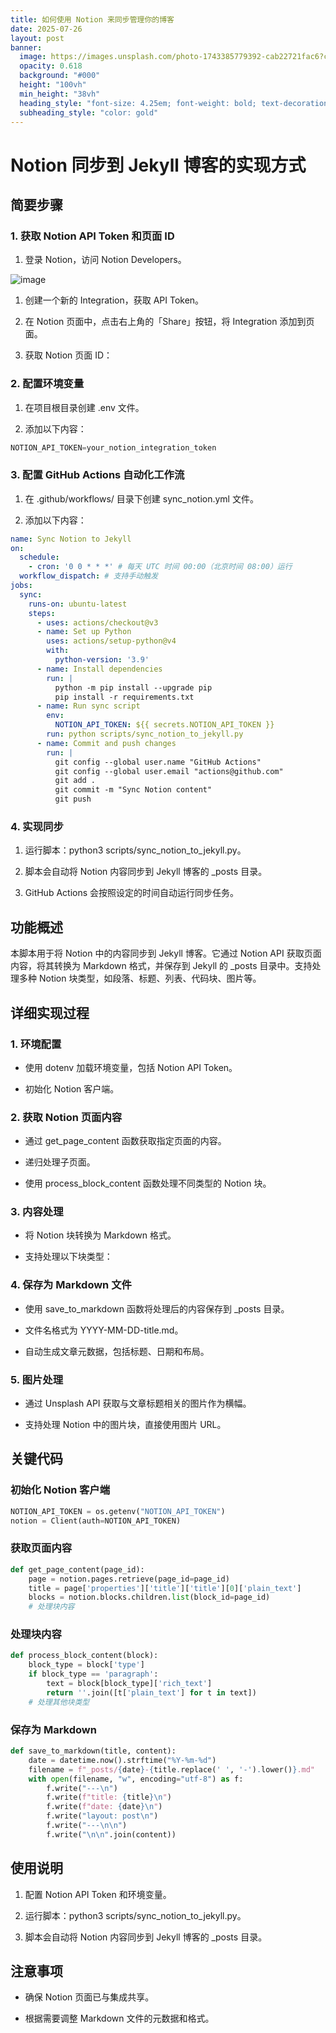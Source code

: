 ```yaml
---
title: 如何使用 Notion 来同步管理你的博客
date: 2025-07-26
layout: post
banner:
  image: https://images.unsplash.com/photo-1743385779392-cab22721fac6?crop=entropy&cs=tinysrgb&fit=max&fm=jpg&ixid=M3w2OTIwMzJ8MHwxfHJhbmRvbXx8fHx8fHx8fDE3NTM1MTg1MDd8&ixlib=rb-4.1.0&q=80&w=1080
  opacity: 0.618
  background: "#000"
  height: "100vh"
  min_height: "38vh"
  heading_style: "font-size: 4.25em; font-weight: bold; text-decoration: underline"
  subheading_style: "color: gold"
---
```


# Notion 同步到 Jekyll 博客的实现方式

## 简要步骤

### 1. 获取 Notion API Token 和页面 ID

1. 登录 Notion，访问 Notion Developers。

![image](https://prod-files-secure.s3.us-west-2.amazonaws.com/a7a0cc5a-89b9-4cda-8686-1fba0ca52f40/d19c1afe-dea5-4312-9333-786b0ba83054/image.png?X-Amz-Algorithm=AWS4-HMAC-SHA256&X-Amz-Content-Sha256=UNSIGNED-PAYLOAD&X-Amz-Credential=ASIAZI2LB4663H6MUCPO%2F20250726%2Fus-west-2%2Fs3%2Faws4_request&X-Amz-Date=20250726T082826Z&X-Amz-Expires=3600&X-Amz-Security-Token=IQoJb3JpZ2luX2VjEDAaCXVzLXdlc3QtMiJHMEUCIQCUWK%2FW6BMTykuGGzTERvlXExQg7TqaAFeq69DudN0nEgIgeg6vF0Nl3ZleehleHXPup04RtkqrFMj1TEUdJWU72goq%2FwMIWRAAGgw2Mzc0MjMxODM4MDUiDFEaC4%2F8Nn%2FW03niJCrcA%2Fzk19FhlHP4l0Jq3vNj5D2q9CDBtmkydoR58ZyxmRR2zoSwtePdCezzbVEzPPqw1ZrD2oIB8bYhVwALTo7QLGB7gqixDctv76m3Ys%2FtMUSN1%2BDepy9ZVYF6z568IeBMxTyPU76TA65pT1lAE65qlcXpeynWRpRrt4TxcxgvQiVdwmWP1PiQvw1gLdKHCK1%2FRvT%2FMGUr%2BhwSIOYk4aftWT4%2FFQQznvFrMX5BZb%2Bm4dFAai12Gf39W%2BF7XICJ%2FGEE3KjnmLvyYtUgcOB8Jbd7U1oSP%2F8443sXECTPCyI2D3qSFv%2FEJUJRnBgHMXwnxgYeMBmqMqe%2FpaRWKANKbljdiYGx7Inq29cOufiI8Mg0TxN6zytwpMSzrG3wyWuPOsOmikqGa%2B0cQiYgYTibdQ321Heg0XwQ7v8HinacqOYXSTyseLayEs6gXm06e4o0my0ZlLK7V9Q0Sz5PuR6Z77Zb2CaOIHtyIZ79O4FmBJGV1i5YjLKUITL5N6FmxffSV5%2BFGvL%2BuUhz9RftpUqkubpWqk%2BBN%2F5fSDaOpz%2FH55CmhGNnPTnntWRyPR%2FYLh%2FAwXdCbHSoRbOz8HmIUBZb%2BGXehcJhW%2FWcaMwQ4g3u81dkT3XatoaHdcUenyYr1u6mML6GksQGOqUBA9SXGuxpbpPiKlV2083mSPgmWeHQoASCgZWKiYf%2FlRqASGPbonXdZqxFZVxSdbv%2BNmqt9%2F6Auq64Cuiye84BIqMwjwNlu0wZhjLig93etmV1bhQ4GFgAK01SkVoK0Stfb4KEuMBLMzCvdqDo78BTcTfQQdsKjWc0Qj8oMCuk9SrmXwExKAc49nvQzZHw5b1pu9O%2FNvgtKcW1v06mxqvNwaRPCygC&X-Amz-Signature=8fec46e5d3d5f6fd94db30ae7549c4c6b2be2c6577949940bd5536b1eb43a517&X-Amz-SignedHeaders=host&x-amz-checksum-mode=ENABLED&x-id=GetObject)

1. 创建一个新的 Integration，获取 API Token。

1. 在 Notion 页面中，点击右上角的「Share」按钮，将 Integration 添加到页面。

1. 获取 Notion 页面 ID：


### 2. 配置环境变量

1. 在项目根目录创建 .env 文件。

1. 添加以下内容：

```javascript
NOTION_API_TOKEN=your_notion_integration_token
```

### 3. 配置 GitHub Actions 自动化工作流

1. 在 .github/workflows/ 目录下创建 sync_notion.yml 文件。

1. 添加以下内容：

```yaml
name: Sync Notion to Jekyll
on:
  schedule:
    - cron: '0 0 * * *' # 每天 UTC 时间 00:00（北京时间 08:00）运行
  workflow_dispatch: # 支持手动触发
jobs:
  sync:
    runs-on: ubuntu-latest
    steps:
      - uses: actions/checkout@v3
      - name: Set up Python
        uses: actions/setup-python@v4
        with:
          python-version: '3.9'
      - name: Install dependencies
        run: |
          python -m pip install --upgrade pip
          pip install -r requirements.txt
      - name: Run sync script
        env:
          NOTION_API_TOKEN: ${{ secrets.NOTION_API_TOKEN }}
        run: python scripts/sync_notion_to_jekyll.py
      - name: Commit and push changes
        run: |
          git config --global user.name "GitHub Actions"
          git config --global user.email "actions@github.com"
          git add .
          git commit -m "Sync Notion content"
          git push
```

### 4. 实现同步

1. 运行脚本：python3 scripts/sync_notion_to_jekyll.py。

1. 脚本会自动将 Notion 内容同步到 Jekyll 博客的 _posts 目录。

1. GitHub Actions 会按照设定的时间自动运行同步任务。

## 功能概述

本脚本用于将 Notion 中的内容同步到 Jekyll 博客。它通过 Notion API 获取页面内容，将其转换为 Markdown 格式，并保存到 Jekyll 的 _posts 目录中。支持处理多种 Notion 块类型，如段落、标题、列表、代码块、图片等。

## 详细实现过程

### 1. 环境配置

- 使用 dotenv 加载环境变量，包括 Notion API Token。

- 初始化 Notion 客户端。

### 2. 获取 Notion 页面内容

- 通过 get_page_content 函数获取指定页面的内容。

- 递归处理子页面。

- 使用 process_block_content 函数处理不同类型的 Notion 块。

### 3. 内容处理

- 将 Notion 块转换为 Markdown 格式。

- 支持处理以下块类型：


### 4. 保存为 Markdown 文件

- 使用 save_to_markdown 函数将处理后的内容保存到 _posts 目录。

- 文件名格式为 YYYY-MM-DD-title.md。

- 自动生成文章元数据，包括标题、日期和布局。

### 5. 图片处理

- 通过 Unsplash API 获取与文章标题相关的图片作为横幅。

- 支持处理 Notion 中的图片块，直接使用图片 URL。

## 关键代码

### 初始化 Notion 客户端

```python
NOTION_API_TOKEN = os.getenv("NOTION_API_TOKEN")
notion = Client(auth=NOTION_API_TOKEN)
```

### 获取页面内容

```python
def get_page_content(page_id):
    page = notion.pages.retrieve(page_id=page_id)
    title = page['properties']['title']['title'][0]['plain_text']
    blocks = notion.blocks.children.list(block_id=page_id)
    # 处理块内容
```

### 处理块内容

```python
def process_block_content(block):
    block_type = block['type']
    if block_type == 'paragraph':
        text = block[block_type]['rich_text']
        return ''.join([t['plain_text'] for t in text])
    # 处理其他块类型
```

### 保存为 Markdown

```python
def save_to_markdown(title, content):
    date = datetime.now().strftime("%Y-%m-%d")
    filename = f"_posts/{date}-{title.replace(' ', '-').lower()}.md"
    with open(filename, "w", encoding="utf-8") as f:
        f.write("---\n")
        f.write(f"title: {title}\n")
        f.write(f"date: {date}\n")
        f.write("layout: post\n")
        f.write("---\n\n")
        f.write("\n\n".join(content))
```

## 使用说明

1. 配置 Notion API Token 和环境变量。

1. 运行脚本：python3 scripts/sync_notion_to_jekyll.py。

1. 脚本会自动将 Notion 内容同步到 Jekyll 博客的 _posts 目录。

## 注意事项

- 确保 Notion 页面已与集成共享。

- 根据需要调整 Markdown 文件的元数据和格式。